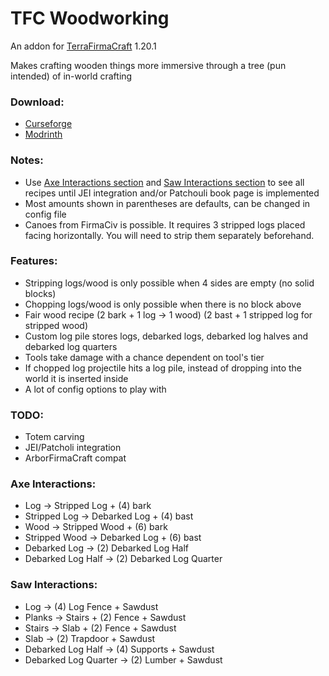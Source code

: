 # TFC Woodworking

An addon for [TerraFirmaCraft](https://github.com/TerraFirmaCraft/TerraFirmaCraft/tree/1.20.x) 1.20.1

Makes crafting wooden things more immersive through a tree (pun intended) of in-world crafting

### Download:
- [Curseforge](https://www.curseforge.com/minecraft/mc-mods/tfc-woodworking)
- [Modrinth](https://modrinth.com/mod/tfc-woodworking)

### Notes:
- Use [Axe Interactions section](#axe-interactions) and [Saw Interactions section](#saw-interactions) to see all recipes until JEI integration and/or Patchouli book page is implemented
- Most amounts shown in parentheses are defaults, can be changed in config file
- Canoes from FirmaCiv is possible. It requires 3 stripped logs placed facing horizontally. You will need to strip them separately beforehand.

### Features:
- Stripping logs/wood is only possible when 4 sides are empty (no solid blocks)
- Chopping logs/wood is only possible when there is no block above
- Fair wood recipe (2 bark + 1 log -> 1 wood) (2 bast + 1 stripped log for stripped wood)
- Custom log pile stores logs, debarked logs, debarked log halves and debarked log quarters
- Tools take damage with a chance dependent on tool's tier
- If chopped log projectile hits a log pile, instead of dropping into the world it is inserted inside
- A lot of config options to play with

### TODO:
- Totem carving
- JEI/Patcholi integration
- ArborFirmaCraft compat

### Axe Interactions:
- Log -> Stripped Log + (4) bark
- Stripped Log -> Debarked Log + (4) bast
- Wood -> Stripped Wood + (6) bark
- Stripped Wood -> Debarked Log + (6) bast
- Debarked Log -> (2) Debarked Log Half
- Debarked Log Half -> (2) Debarked Log Quarter

### Saw Interactions:
- Log -> (4) Log Fence + Sawdust
- Planks -> Stairs + (2) Fence + Sawdust
- Stairs -> Slab + (2) Fence + Sawdust
- Slab -> (2) Trapdoor + Sawdust
- Debarked Log Half -> (4) Supports + Sawdust
- Debarked Log Quarter -> (2) Lumber + Sawdust
